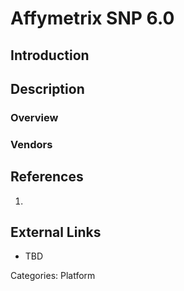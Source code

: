 # Affymetrix SNP 6.0 #
## Introduction ##
## Description ##
### Overview ###
### Vendors ###
## References ##
1.

## External Links ##
* TBD

Categories: Platform
